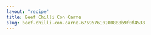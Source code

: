 ```yaml
---
layout: "recipe"
title: Beef Chilli Con Carne
slug: beef-chilli-con-carne-676957610200888b9f0f4538
---
```

